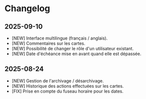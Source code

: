 # Changelog

## 2025-09-10

- [NEW] Interface multilingue (français / anglais).
- [NEW] Commentaires sur les cartes.
- [NEW] Possibilité de changer le rôle d'un utilisateur existant.
- [NEW] Date d'échéance mise en avant quand elle est dépassée.

## 2025-08-24

- [NEW] Gestion de l'archivage / désarchivage.
- [NEW] Historique des actions effectuées sur les cartes.
- [FIX] Prise en compte du fuseau horaire pour les dates.

